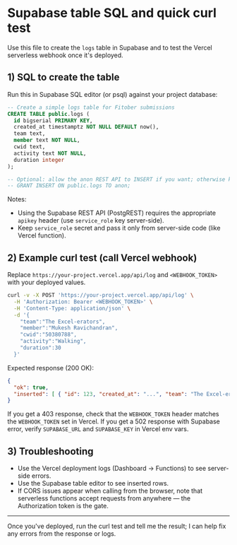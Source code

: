 # Supabase table SQL and quick curl test

Use this file to create the `logs` table in Supabase and to test the Vercel serverless webhook once it's deployed.

## 1) SQL to create the table

Run this in Supabase SQL editor (or psql) against your project database:

```sql
-- Create a simple logs table for Fitober submissions
CREATE TABLE public.logs (
  id bigserial PRIMARY KEY,
  created_at timestamptz NOT NULL DEFAULT now(),
  team text,
  member text NOT NULL,
  cwid text,
  activity text NOT NULL,
  duration integer
);

-- Optional: allow the anon REST API to INSERT if you want; otherwise keep service_role usage server-side
-- GRANT INSERT ON public.logs TO anon;
```

Notes:
- Using the Supabase REST API (PostgREST) requires the appropriate `apikey` header (use `service_role` key server-side).
- Keep `service_role` secret and pass it only from server-side code (like Vercel function).

## 2) Example curl test (call Vercel webhook)

Replace `https://your-project.vercel.app/api/log` and `<WEBHOOK_TOKEN>` with your deployed values.

```bash
curl -v -X POST 'https://your-project.vercel.app/api/log' \
  -H 'Authorization: Bearer <WEBHOOK_TOKEN>' \
  -H 'Content-Type: application/json' \
  -d '{
    "team":"The Excel-erators",
    "member":"Mukesh Ravichandran",
    "cwid":"50380788",
    "activity":"Walking",
    "duration":30
  }'
```

Expected response (200 OK):

```json
{
  "ok": true,
  "inserted": [ { "id": 123, "created_at": "...", "team": "The Excel-erators", "member": "Mukesh...", "activity": "Walking", "duration": 30 } ]
}
```

If you get a 403 response, check that the `WEBHOOK_TOKEN` header matches the `WEBHOOK_TOKEN` set in Vercel.
If you get a 502 response with Supabase error, verify `SUPABASE_URL` and `SUPABASE_KEY` in Vercel env vars.

## 3) Troubleshooting
- Use the Vercel deployment logs (Dashboard → Functions) to see server-side errors.
- Use the Supabase table editor to see inserted rows.
- If CORS issues appear when calling from the browser, note that serverless functions accept requests from anywhere — the Authorization token is the gate.

---
Once you've deployed, run the curl test and tell me the result; I can help fix any errors from the response or logs.
